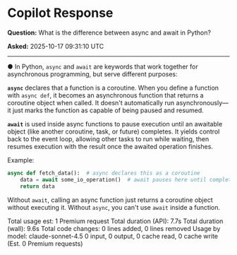 # Copilot Response

**Question:** What is the difference between async and await in Python?

**Asked:** 2025-10-17 09:31:10 UTC

---

● In Python, `async` and `await` are keywords that work together for asynchronous programming, but
    serve different purposes:

   **`async`** declares that a function is a coroutine. When you define a function with `async
   def`, it becomes an asynchronous function that returns a coroutine object when called. It
   doesn't automatically run asynchronously—it just marks the function as capable of being paused
   and resumed.

   **`await`** is used inside async functions to pause execution until an awaitable object (like
   another coroutine, task, or future) completes. It yields control back to the event loop,
   allowing other tasks to run while waiting, then resumes execution with the result once the
   awaited operation finishes.

   Example:
   ```python
   async def fetch_data():  # async declares this as a coroutine
       data = await some_io_operation()  # await pauses here until complete
       return data
   ```

   Without `await`, calling an async function just returns a coroutine object without executing it.
    Without `async`, you can't use `await` inside a function.


Total usage est:       1 Premium request
Total duration (API):  7.7s
Total duration (wall): 9.6s
Total code changes:    0 lines added, 0 lines removed
Usage by model:
    claude-sonnet-4.5    0 input, 0 output, 0 cache read, 0 cache write (Est. 0 Premium requests)
